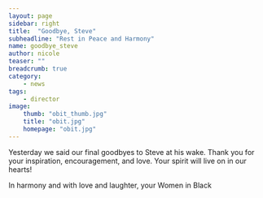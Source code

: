 ```yaml
---
layout: page
sidebar: right
title:  "Goodbye, Steve"
subheadline: "Rest in Peace and Harmony"
name: goodbye_steve
author: nicole
teaser: ""
breadcrumb: true
category:
    - news
tags:
    - director
image:
    thumb: "obit_thumb.jpg"
    title: "obit.jpg"
    homepage: "obit.jpg"
---
```


Yesterday we said our final goodbyes to Steve at his wake. Thank you for your inspiration, encouragement, and love. Your spirit will live on in our hearts!

In harmony and with love and laughter, your Women in Black
